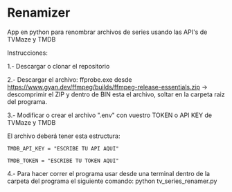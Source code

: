 # Renamizer
App en python para renombrar archivos de series usando las API's de TVMaze y TMDB

Instrucciones:

1.- Descargar o clonar el repositorio

2.- Descargar el archivo: ffprobe.exe desde https://www.gyan.dev/ffmpeg/builds/ffmpeg-release-essentials.zip -> descomprimir el ZIP y dentro de BIN esta el archivo, soltar en la carpeta raiz del programa.

3.- Modificar o crear el archivo ".env" con vuestro TOKEN o API KEY de TVMaze y TMDB

  El archivo deberá tener esta estructura:

    TMDB_API_KEY = "ESCRIBE TU API AQUI"

    TMDB_TOKEN = "ESCRIBE TU TOKEN AQUI"


4.- Para hacer correr el programa usar desde una terminal dentro de la carpeta del programa el siguiente comando: python tv_series_renamer.py
